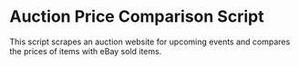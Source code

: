# Auction Price Comparison Script

This script scrapes an auction website for upcoming events and compares the prices of items with eBay sold items.
